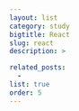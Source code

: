 ```yaml
---
layout: list
category: study
bigtitle: React
slug: react
description: >

related_posts:
  -
list: true
order: 5
---
```

